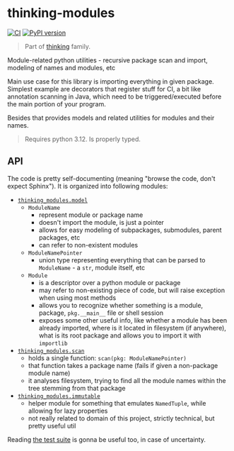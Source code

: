 # thinking-modules

[![CI](https://github.com/FilipMalczak/thinking-modules/actions/workflows/ci.yml/badge.svg)](https://github.com/FilipMalczak/thinking-modules/actions/workflows/ci.yml)
[![PyPI version](https://badge.fury.io/py/thinking-modules.svg)](https://badge.fury.io/py/thinking-modules)

> Part of [thinking](https://github.com/search?q=owner%3AFilipMalczak+thinking&type=repositories) family.

Module-related python utilities - recursive package scan and import, modeling of names and modules, etc

Main use case for this library is importing everything in given package. Simplest example are
decorators that register stuff for CI, a bit like annotation scanning in Java, which need to be triggered/executed
before the main portion of your program.

Besides that provides models and related utilities for modules and their names.

> Requires python 3.12. Is properly typed.  

## API

The code is pretty self-documenting (meaning "browse the code, don't expect Sphinx"). It is organized into following modules:
- [`thinking_modules.model`](./thinking_modules/model.py)
  - `ModuleName`
    - represent module or package name
    - doesn't import the module, is just a pointer
    - allows for easy modeling of subpackages, submodules, parent packages, etc
    - can refer to non-existent modules
  - `ModuleNamePointer`
    - union type representing everything that can be parsed to `ModuleName` - a `str`, module itself, etc
  - `Module`
    - is a descriptor over a python module or package
    - may refer to non-existing piece of code, but will raise exception when using most methods
    - allows you to recognize whether something is a module, package, `pkg.__main__` file or shell session
    - exposes some other useful info, like whether a module has been already imported, where is it located in filesystem
      (if anywhere), what is its root package and allows you to import it with `importlib`
- [`thinking_modules.scan`](./thinking_modules/scan.py)
  - holds a single function: `scan(pkg: ModuleNamePointer)`
  - that function takes a package name (fails if given a non-package module name)
  - it analyses filesystem, trying to find all the module names within the tree stemming from that package
- [`thinking_modules.immutable`](./thinking_modules/immutable.py)
  - helper module for something that emulates `NamedTuple`, while allowing for lazy properties
  - not really related to domain of this project, strictly technical, but pretty useful util

Reading [the test suite](./test) is gonna be useful too, in case of uncertainty.